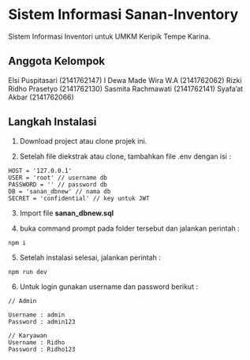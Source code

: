# Sistem Informasi Sanan-Inventory

Sistem Informasi Inventori untuk UMKM Keripik Tempe Karina.

## Anggota Kelompok

Elsi Puspitasari (2141762147)
I Dewa Made Wira W.A (2141762062)
Rizki Ridho Prasetyo (2141762130)
Sasmita Rachmawati (2141762141)
Syafa’at Akbar (2141762066)

## Langkah Instalasi

1.  Download project atau clone projek ini.

2.  Setelah file diekstrak atau clone, tambahkan file .env dengan isi :

```
HOST = '127.0.0.1'
USER = 'root' // username db
PASSWORD = '' // password db
DB = 'sanan_dbnew' // nama db
SECRET = 'confidential' // key untuk JWT
```

3.  Import file **sanan_dbnew.sql**

4.  buka command prompt pada folder tersebut dan jalankan perintah :

```
npm i
```

5. Setelah instalasi selesai, jalankan perintah :

```
npm run dev
```

6. Untuk login gunakan username dan password berikut :

```
// Admin

Username : admin
Password : admin123

// Karyawan
Username : Ridho
Password : Ridho123
```
